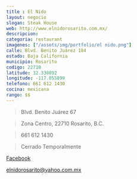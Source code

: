 ```yaml
---
title : El Nido 
layout: negocio
slogan: Steak House 
web: http://www.elnidorosarito.com.mx/
descripcion: 
categoria: restaurant
imagenes: ["/assets/img/portfolio/el nido.png"]
calle: Blvd. Benito Juárez 184
estado: Baja California
municipio: Rosarito
codigo: 22710
latitude: 32.338892
longitude: -117.055899
telefono: 661 612 1430
cocina: mexicana
rango: $$
---
```


 >Blvd. Benito Juárez 67

 >Zona Centro, 22710 Rosarito, B.C.

 >661 612 1430

 >Cerrado Temporalmente

[Facebook](https://www.facebook.com/ElNidoSteakHouse)

<elnidorosarito@yahoo.com.mx>
